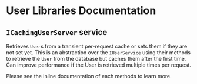 ﻿# User Libraries Documentation



## `ICachingUserServer` service

Retrieves `User`s from a transient per-request cache or sets them if they are not set yet. This is an abstraction over the `IUserService` using their methods to retrieve the `User` from the database but caches them after the first time. Can improve performance if the User is retrieved multiple times per request.

Please see the inline documentation of each methods to learn more.
